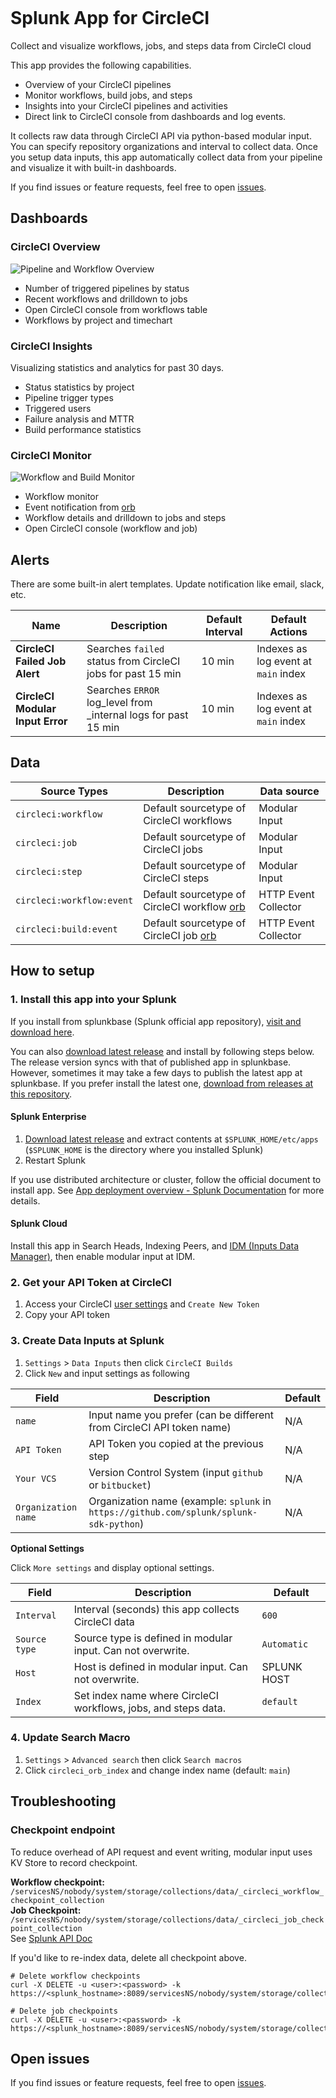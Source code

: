 [![<kikeyama>](https://circleci.com/gh/kikeyama/splunk-circleci-app.svg?style=svg)](<LINK>)

# Splunk App for CircleCI

Collect and visualize workflows, jobs, and steps data from CircleCI cloud  
  
This app provides the following capabilities.  
- Overview of your CircleCI pipelines
- Monitor workflows, build jobs, and steps
- Insights into your CircleCI pipelines and activities
- Direct link to CircleCI console from dashboards and log events.
  
It collects raw data through CircleCI API via python-based modular input. You can specify repository organizations and interval to collect data. Once you setup data inputs, this app automatically collect data from your pipeline and visualize it with built-in dashboards.  
  
If you find issues or feature requests, feel free to open [issues](https://github.com/kikeyama/splunk-circleci-app/issues).  

## Dashboards

### CircleCI Overview

![Pipeline and Workflow Overview](img/splunk_circleci_overview.png)  
  
- Number of triggered pipelines by status
- Recent workflows and drilldown to jobs
- Open CircleCI console from workflows table
- Workflows by project and timechart

### CircleCI Insights

Visualizing statistics and analytics for past 30 days.

- Status statistics by project
- Pipeline trigger types
- Triggered users
- Failure analysis and MTTR
- Build performance statistics

### CircleCI Monitor

![Workflow and Build Monitor](img/splunk_circleci_monitor.png)  
  
- Workflow monitor
- Event notification from [orb](https://circleci.com/orbs/registry/orb/kikeyama/splunk)
- Workflow details and drilldown to jobs and steps
- Open CircleCI console (workflow and job)

## Alerts

There are some built-in alert templates. Update notification like email, slack, etc.

Name | Description | Default Interval | Default Actions
-----|-------------|------------------|----------------
**CircleCI Failed Job Alert** | Searches `failed` status from CircleCI jobs for past 15 min | 10 min | Indexes as log event at `main` index
**CircleCI Modular Input Error** | Searches `ERROR` log_level from _internal logs for past 15 min | 10 min | Indexes as log event at `main` index

## Data

Source Types | Description | Data source
-------------|-------------|------------
`circleci:workflow` | Default sourcetype of CircleCI workflows | Modular Input
`circleci:job` | Default sourcetype of CircleCI jobs | Modular Input
`circleci:step` | Default sourcetype of CircleCI steps | Modular Input
`circleci:workflow:event` | Default sourcetype of CircleCI workflow [orb](https://circleci.com/orbs/registry/orb/kikeyama/splunk) | HTTP Event Collector
`circleci:build:event` | Default sourcetype of CircleCI job [orb](https://circleci.com/orbs/registry/orb/kikeyama/splunk) | HTTP Event Collector

## How to setup

### 1. Install this app into your Splunk

If you install from splunkbase (Splunk official app repository), [visit and download here](https://splunkbase.splunk.com/app/5162/).  
  
You can also [download latest release](https://github.com/kikeyama/splunk-circleci-app/releases) and install by following steps below.  
The release version syncs with that of published app in splunkbase. However, sometimes it may take a few days to publish the latest app at splunkbase. If you prefer install the latest one, [download from releases at this repository](https://github.com/kikeyama/splunk-circleci-app/releases).

#### Splunk Enterprise

1. [Download latest release](https://github.com/kikeyama/splunk-circleci-app/releases) and extract contents at `$SPLUNK_HOME/etc/apps` (`$SPLUNK_HOME` is the directory where you installed Splunk)
2. Restart Splunk

If you use distributed architecture or cluster, follow the official document to install app. See [App deployment overview - Splunk Documentation](https://docs.splunk.com/Documentation/Splunk/latest/Admin/Deployappsandadd-ons) for more details.

#### Splunk Cloud

Install this app in Search Heads, Indexing Peers, and [IDM (Inputs Data Manager)](https://docs.splunk.com/Documentation/SplunkCloud/latest/Admin/IntroGDI), then enable modular input at IDM.

### 2. Get your API Token at CircleCI

1. Access your CircleCI [user settings](https://app.circleci.com/settings/user/tokens) and `Create New Token`
2. Copy your API token

### 3. Create Data Inputs at Splunk

1. `Settings` > `Data Inputs` then click `CircleCI Builds`
2. Click `New` and input settings as following 

Field | Description | Default
------|-------------|--------
`name` | Input name you prefer (can be different from CircleCI API token name) | N/A
`API Token` | API Token you copied at the previous step | N/A
`Your VCS` | Version Control System (input `github` or `bitbucket`) | N/A
`Organization name` | Organization name (example: `splunk` in `https://github.com/splunk/splunk-sdk-python`) | N/A

__Optional Settings__

Click `More settings` and display optional settings.

Field | Description | Default
------|-------------|--------
`Interval` | Interval (seconds) this app collects CircleCI data | `600`
`Source type` | Source type is defined in modular input. Can not overwrite. | `Automatic`
`Host` | Host is defined in modular input. Can not overwrite. | SPLUNK HOST
`Index` | Set index name where CircleCI workflows, jobs, and steps data. | `default`


### 4. Update Search Macro

1. `Settings` > `Advanced search` then click `Search macros`
2. Click `circleci_orb_index` and change index name (default: `main`)

## Troubleshooting

### Checkpoint endpoint

To reduce overhead of API request and event writing, modular input uses KV Store to record checkpoint.  

**Workflow checkpoint:** `/servicesNS/nobody/system/storage/collections/data/_circleci_workflow_checkpoint_collection`  
**Job Checkpoint:** `/servicesNS/nobody/system/storage/collections/data/_circleci_job_checkpoint_collection`  
See [Splunk API Doc](https://docs.splunk.com/Documentation/Splunk/8.0.5/RESTREF/RESTkvstore)

If you'd like to re-index data, delete all checkpoint above.  

```
# Delete workflow checkpoints
curl -X DELETE -u <user>:<password> -k https://<splunk_hostname>:8089/servicesNS/nobody/system/storage/collections/data/_circleci_workflow_checkpoint_collection

# Delete job checkpoints
curl -X DELETE -u <user>:<password> -k https://<splunk_hostname>:8089/servicesNS/nobody/system/storage/collections/data/_circleci_job_checkpoint_collection
```

## Open issues

If you find issues or feature requests, feel free to open [issues](https://github.com/kikeyama/splunk-circleci-app/issues).
